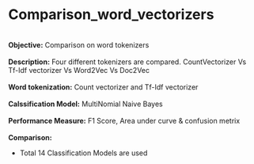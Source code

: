 # Comparison_word_vectorizers

<br>**Objective:** Comparison on word tokenizers<br>
<br>**Description:** Four different tokenizers are compared. CountVectorizer Vs Tf-Idf vectorizer Vs Word2Vec Vs Doc2Vec<br>
<br>**Word tokenization:** Count vectorizer and Tf-Idf vectorizer<br>
<br>**Calssification Model:** MultiNomial Naive Bayes<br>
<br>**Performance Measure:** F1 Score, Area under curve & confusion metrix<br>
<br>**Comparison:** <br>
- Total 14 Classification Models are used
